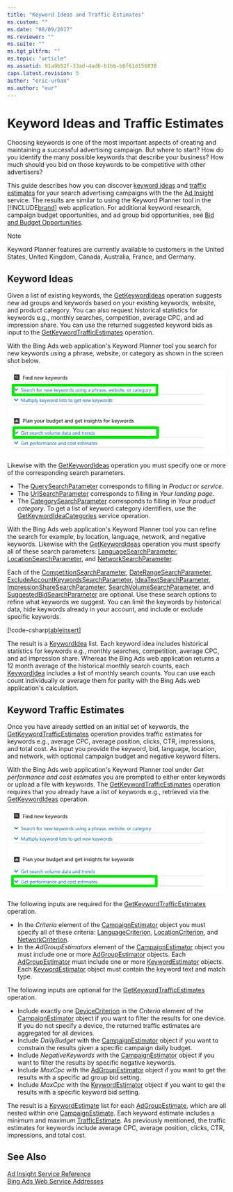 ```yaml
---
title: "Keyword Ideas and Traffic Estimates"
ms.custom: ""
ms.date: "08/09/2017"
ms.reviewer: ""
ms.suite: ""
ms.tgt_pltfrm: ""
ms.topic: "article"
ms.assetid: 91a9b52f-33ad-4ad6-b1bb-b6f61d156838
caps.latest.revision: 5
author: "eric-urban"
ms.author: "eur"
---
```

# Keyword Ideas and Traffic Estimates
Choosing keywords is one of the most important aspects of creating and maintaining a successful advertising campaign. But where to start? How do you identify the many possible keywords that describe your business? How much should you bid on those keywords to be competitive with other advertisers?

This guide describes how you can discover [keyword ideas](#keywordideas) and [traffic estimates](#keywordtrafficestimates) for your search advertising campaigns with the the [Ad Insight](~/adinsight-api/ad-insight-service-reference.md) service. The results are similar to using the Keyword Planner tool in the [!INCLUDE[brand](../concepts/includes/brand.md)] web application. For additional keyword research, campaign budget opportunities, and ad group bid opportunities, see [Bid and Budget Opportunities](../concepts/budget-and-bid-opportunities.md). 

> [!NOTE]
> Keyword Planner features are currently available to customers in the United States, United Kingdom, Canada, Australia, France, and Germany.

## <a name="keywordideas"></a>Keyword Ideas
Given a list of existing keywords, the [GetKeywordIdeas](~/adinsight-api/getkeywordideas-service-operation.md) operation suggests new ad groups and keywords based on your existing keywords, website, and product category. You can also request historical statistics for keywords e.g., monthly searches, competition, average CPC, and ad impression share. You can use the returned suggested keyword bids as input to the [GetKeywordTrafficEstimates](~/adinsight-api/getkeywordtrafficestimates-service-operation.md) operation.

With the Bing Ads web application's Keyword Planner tool you search for new keywords using a phrase, website, or category as shown in the screen shot below.
 
![GetKeywordIdeas to Keyword Planner UI](../concepts/media/getkeywordideas-to-keyword-planner-ui.png)

Likewise with the [GetKeywordIdeas](~/adinsight-api/getkeywordideas-service-operation.md) operation you must specify one or more of the corresponding search parameters.
-  The [QuerySearchParameter](~/adinsight-api/querysearchparameter-data-object.md) corresponds to filling in *Product or service*.
-  The [UrlSearchParameter](https://msdn.microsoft.com/library/bing-ads-ad-insight-urlsearchsearchparameter.aspx) corresponds to filling in *Your landing page*.
-  The [CategorySearchParameter](~/adinsight-api/categorysearchparameter-data-object.md) corresponds to filling in *Your product category*. To get a list of keyword category identifiers, use the [GetKeywordIdeaCategories](~/adinsight-api/getkeywordideacategories-service-operation.md) service operation.

With the Bing Ads web application's Keyword Planner tool you can refine the search for example, by location, language, network, and negative keywords. Likewise with the [GetKeywordIdeas](~/adinsight-api/getkeywordideas-service-operation.md) operation you must specify all of these search parameters: [LanguageSearchParameter](~/adinsight-api/languagesearchparameter-data-object.md), [LocationSearchParameter](~/adinsight-api/locationsearchparameter-data-object.md), and [NetworkSearchParameter](~/adinsight-api/networksearchparameter-data-object.md). 

Each of the [CompetitionSearchParameter](~/adinsight-api/competitionsearchparameter-data-object.md), [DateRangeSearchParameter](~/adinsight-api/daterangesearchparameter-data-object.md), [ExcludeAccountKeywordsSearchParameter](~/adinsight-api/excludeaccountkeywordssearchparameter-data-object.md), [IdeaTextSearchParameter](~/adinsight-api/ideatextsearchparameter-data-object.md), [ImpressionShareSearchParameter](~/adinsight-api/impressionsharesearchparameter-data-object.md), [SearchVolumeSearchParameter](~/adinsight-api/searchvolumesearchparameter-data-object.md), and [SuggestedBidSearchParameter](~/adinsight-api/suggestedbidsearchparameter-data-object.md) are optional. Use these search options to refine what keywords we suggest. You can limit the keywords by historical data, hide keywords already in your account, and include or exclude specific keywords.

[!code-csharp[tableinsert](../../BingAds-dotNet-SDK/examples/BingAdsExamples/BingAdsExamplesLibrary/v11/KeywordPlanner.cs?start=239&end=242 "Table insert")]

The result is a [KeywordIdea](~/adinsight-api/keywordidea-data-object.md) list. Each keyword idea includes historical statistics for keywords e.g., monthly searches, competition, average CPC, and ad impression share. Whereas the Bing Ads web application returns a 12 month average of the historical monthly search counts, each [KeywordIdea](~/adinsight-api/keywordidea-data-object.md) includes a list of monthly search counts. You can use each count individually or average them for parity with the Bing Ads web application's calculation.

## <a name="keywordtrafficestimates"></a>Keyword Traffic Estimates
Once you have already settled on an initial set of keywords, the [GetKeywordTrafficEstimates](~/adinsight-api/getkeywordtrafficestimates-service-operation.md) operation provides traffic estimates for keywords e.g., average CPC, average position, clicks, CTR, impressions, and total cost. As input you provide the keyword, bid, language, location, and network, with optional campaign budget and negative keyword filters.

With the Bing Ads web application's Keyword Planner tool under *Get performance and cost estimates* you are prompted to either enter keywords or upload a file with keywords. The [GetKeywordTrafficEstimates](~/adinsight-api/getkeywordtrafficestimates-service-operation.md) operation requires that you already have a list of keywords e.g., retrieved via the [GetKeywordIdeas](~/adinsight-api/getkeywordideas-service-operation.md) operation. 

![GetKeywordTrafficEstimates to Keyword Planner UI](../concepts/media/getkeywordtrafficestimates-to-keyword-planner-ui.png)

The following inputs are required for the [GetKeywordTrafficEstimates](~/adinsight-api/getkeywordtrafficestimates-service-operation.md) operation.
-  In the *Criteria* element of the [CampaignEstimator](~/adinsight-api/campaignestimator-data-object.md) object you must specify all of these criteria: [LanguageCriterion](~/adinsight-api/languagecriterion-data-object.md), [LocationCriterion](~/adinsight-api/locationcriterion-data-object.md), and [NetworkCriterion](~/adinsight-api/networkcriterion-data-object.md).
- In the *AdGroupEstimators* element of the [CampaignEstimator](~/adinsight-api/campaignestimator-data-object.md) object you must include one or more [AdGroupEstimator](~/adinsight-api/adgroupestimator-data-object.md) objects. Each [AdGroupEstimator](~/adinsight-api/adgroupestimator-data-object.md) must include one or more [KeywordEstimator](~/adinsight-api/keywordestimator-data-object.md) objects. Each [KeywordEstimator](~/adinsight-api/keywordestimator-data-object.md) object must contain the keyword text and match type.

The following inputs are optional for the [GetKeywordTrafficEstimates](~/adinsight-api/getkeywordtrafficestimates-service-operation.md) operation.
- Include exactly one [DeviceCriterion](~/adinsight-api/devicecriterion-data-object.md) in the *Criteria* element of the [CampaignEstimator](~/adinsight-api/campaignestimator-data-object.md) object if you want to filter the results for one device. If you do not specify a device, the returned traffic estimates are aggregated for all devices.
- Include *DailyBudget* with the [CampaignEstimator](~/adinsight-api/campaignestimator-data-object.md) object if you want to constrain the results given a specific campaign daily budget.
- Include *NegativeKeywords* with the [CampaignEstimator](~/adinsight-api/campaignestimator-data-object.md) object if you want to filter the results by specific negative keywords.
- Include *MaxCpc* with the [AdGroupEstimator](~/adinsight-api/adgroupestimator-data-object.md) object if you want to get the results with a specific ad group bid setting.
- Include *MaxCpc* with the [KeywordEstimator](~/adinsight-api/keywordestimator-data-object.md) object if you want to get the results with a specific keyword bid setting.

The result is a [KeywordEstimate](~/adinsight-api/keywordestimate-data-object.md) list for each [AdGroupEstimate](~/adinsight-api/adgroupestimate-data-object.md), which are all nested within one [CampaignEstimate](~/adinsight-api/campaignestimate-data-object.md). Each keyword estimate includes a minimum and maximum [TrafficEstimate](~/adinsight-api/trafficestimate-data-object.md). As previously mentioned, the traffic estimates for keywords include average CPC, average position, clicks, CTR, impressions, and total cost.

## See Also
[Ad Insight Service Reference](~/adinsight-api/ad-insight-service-reference.md)  
[Bing Ads Web Service Addresses](../concepts/bing-ads-web-service-addresses.md)  
